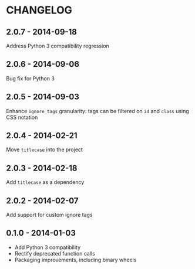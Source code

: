 CHANGELOG
=========

2.0.7 - 2014-09-18
------------------

Address Python 3 compatibility regression

2.0.6 - 2014-09-06
------------------

Bug fix for Python 3

2.0.5 - 2014-09-03
------------------

Enhance `ignore_tags` granularity: tags can be filtered on `id` and `class` using CSS notation

2.0.4 - 2014-02-21
------------------

Move `titlecase` into the project

2.0.3 - 2014-02-18
------------------

Add `titlecase` as a dependency

2.0.2 - 2014-02-07
------------------

Add support for custom ignore tags

0.1.0 - 2014-01-03
------------------

- Add Python 3 compatibility
- Rectify deprecated function calls
- Packaging improvements, including binary wheels

